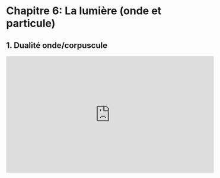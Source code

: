 # Chapitre 6: La lumière (onde et particule)

## 1. Dualité onde/corpuscule

<iframe width="560" height="315" src="https://www.youtube.com/embed/u9ljIwrpw44?si=BjHfdm52kKwAQjF-" title="YouTube video player" frameborder="0" allow="accelerometer; autoplay; clipboard-write; encrypted-media; gyroscope; picture-in-picture; web-share" referrerpolicy="strict-origin-when-cross-origin" allowfullscreen></iframe>
